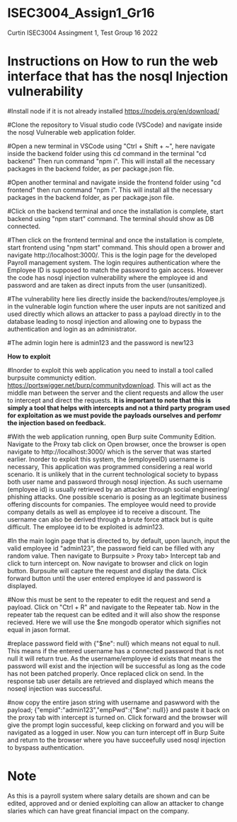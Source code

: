 # ISEC3004_Assign1_Gr16
Curtin ISEC3004 Assingment 1, Test Group 16 2022


# **Instructions on How to run the web interface that has the nosql Injection vulnerability**

#Install node if it is not already installed https://nodejs.org/en/download/

#Clone the repository to Visual studio code (VSCode) and navigate inside the nosql Vulnerable web application folder. 

#Open a new terminal in VSCode using "Ctrl + Shift + ~", here navigate inside the backend folder using this cd command in the terminal
"cd backend" Then run command "npm i". This will install all the necessary packages in the backend folder, as per package.json file.

#Open another terminal and navigate inside the frontend folder using "cd frontend" then run command "npm i". This will install all the necessary packages in the backend folder, as per package.json file.

#Click on the backend terminal and once the installation is complete, start backend using "npm start" command. The terminal should show as DB connected.

#Then click on the frontend terminal and once the installation is complete, start frontend using "npm start" command. This should open a brower and navigate http://localhost:3000/. This is the login page for the developed Payroll management system. The login requires authentication where the Employee ID is supposed to match the password to gain access. However the code has nosql injection vulnerability where the employee id and password and are taken as direct inputs from the user (unsanitized). 

#The vulnerability here lies directly inside the backend/routes/employee.js in the vulnerable login function where the user inputs are not sanitized and used directly which allows an attacker to pass a payload directly in to the database leading to nosql injection and allowing one to bypass the authentication and login as an administrator.

#The admin login here is admin123 and the password is new123


**How to exploit**

#Inorder to exploit this web application you need to install a tool called burpsuite communicty edition. 
https://portswigger.net/burp/communitydownload. This will act as the middle man between the server and the client requests and allow the user to intercept and direct the requests. **It is important to note that this is simply a tool that helps with intercepts and not a third party program used for exploitation as we must povide the payloads ourselves and perfomr the injection based on feedback.**

#With the web application running, open Burp suite Community Edition. Navigate to the Proxy tab click on Open browser, once the browser is open navigate to http://localhost:3000/ which is the server that was started earlier. Inorder to exploit this system, the (employeeID) username is necessary, This application was programmed considering a real world scenario. It is unlikely that in the current technological society to bypass both user name and password through nosql injection. As such username (employee id) is usually retrieved by an attacker through social engineering/ phishing attacks. One possible scenario is posing as an legitimate business offering discounts for companies. The employee would need to provide company details as well as employee id to receive a discount. The username can also be derived through a brute force attack but is quite difficult. The employee id to be exploited is admin123.

#In the main login page that is directed to, by default, upon launch, input the valid employee id "admin123", the password field can be filled with any random value. Then navigate to Burpsuite > Proxy tab> Intercept tab and click to turn intercept on. Now navigate to browser and click on login button. Burpsuite will capture the request and display the data. Click forward button until the user entered employee id and password is displayed.

#Now this must be sent to the repeater to edit the request and send a payload. Click on "Ctrl + R" and navigate to the Repeater tab. Now in the repeater tab the request can be edited and it will also show the response recieved. Here we will use the $ne mongodb operator which signifies not equal in jason format.

#replace password field with {"$ne": null} which means not equal to null. This means if the entered username has a connected password that is not null it will return true. As the username/employee id exists that means the password will exist and the injection will be successful as long as the code has not been patched properly. Once replaced click on send. In the response tab user details are retrieved and displayed which means the noseql injection was successful.

#now copy the entire jason string with username and paswword with the payload; 
{"empid":"admin123","empPwd":{"$ne": null}}
and paste it back on the proxy tab with intercept is turned on. Click forward and the browser will give the prompt login successful, keep clicking on forward and you will be navigated as a logged in user. Now you can turn intercept off in Burp Suite and return to the browser where you have succeefully used nosql injection to byspass authentication.

# Note
As this is a payroll system where salary details are shown and can be edited, approved and or denied exploiting can allow an attacker to change slaries which can have great financial impact on the company.